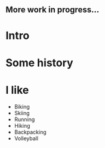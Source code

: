 ## More work in progress...
# Intro

# Some history


# I like

- Biking
- Skiing
- Running
- Hiking
- Backpacking
- Volleyball

